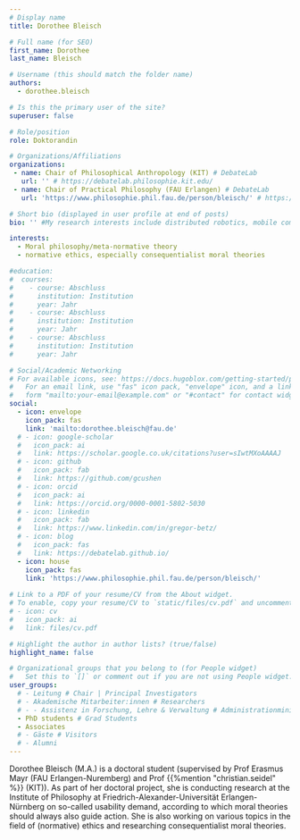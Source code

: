 ```yaml
---
# Display name
title: Dorothee Bleisch

# Full name (for SEO)
first_name: Dorothee
last_name: Bleisch

# Username (this should match the folder name)
authors:
  - dorothee.bleisch

# Is this the primary user of the site?
superuser: false

# Role/position
role: Doktorandin

# Organizations/Affiliations
organizations:
 - name: Chair of Philosophical Anthropology (KIT) # DebateLab
   url: '' # https://debatelab.philosophie.kit.edu/
 - name: Chair of Practical Philosophy (FAU Erlangen) # DebateLab
   url: 'https://www.philosophie.phil.fau.de/person/bleisch/' # https://debatelab.philosophie.kit.edu/

# Short bio (displayed in user profile at end of posts)
bio: '' #My research interests include distributed robotics, mobile computing and programmable matter.

interests:
  - Moral philosophy/meta-normative theory
  - normative ethics, especially consequentialist moral theories

#education:
#  courses:
#    - course: Abschluss
#      institution: Institution
#      year: Jahr
#    - course: Abschluss
#      institution: Institution
#      year: Jahr
#    - course: Abschluss
#      institution: Institution
#      year: Jahr

# Social/Academic Networking
# For available icons, see: https://docs.hugoblox.com/getting-started/page-builder/#icons
#   For an email link, use "fas" icon pack, "envelope" icon, and a link in the
#   form "mailto:your-email@example.com" or "#contact" for contact widget.
social:
  - icon: envelope
    icon_pack: fas
    link: 'mailto:dorothee.bleisch@fau.de'
  # - icon: google-scholar
  #   icon_pack: ai
  #   link: https://scholar.google.co.uk/citations?user=sIwtMXoAAAAJ
  # - icon: github
  #   icon_pack: fab
  #   link: https://github.com/gcushen
  # - icon: orcid
  #   icon_pack: ai
  #   link: https://orcid.org/0000-0001-5802-5030
  # - icon: linkedin
  #   icon_pack: fab
  #   link: https://www.linkedin.com/in/gregor-betz/
  # - icon: blog
  #   icon_pack: fas
  #   link: https://debatelab.github.io/    
  - icon: house
    icon_pack: fas
    link: 'https://www.philosophie.phil.fau.de/person/bleisch/'
  
# Link to a PDF of your resume/CV from the About widget.
# To enable, copy your resume/CV to `static/files/cv.pdf` and uncomment the lines below.
# - icon: cv
#   icon_pack: ai
#   link: files/cv.pdf

# Highlight the author in author lists? (true/false)
highlight_name: false

# Organizational groups that you belong to (for People widget)
#   Set this to `[]` or comment out if you are not using People widget.
user_groups:
  # - Leitung # Chair | Principal Investigators
  # - Akademische Mitarbeiter:innen # Researchers
  # - - Assistenz in Forschung, Lehre & Verwaltung # Administrationministration
  - PhD students # Grad Students
  - Associates
  # - Gäste # Visitors
  # - Alumni
---
```


Dorothee Bleisch (M.A.) is a doctoral student (supervised by Prof Erasmus Mayr (FAU Erlangen-Nuremberg) and Prof {{%mention "christian.seidel" %}} (KIT)). As part of her doctoral project, she is conducting research at the Institute of Philosophy at Friedrich-Alexander-Universität Erlangen-Nürnberg on so-called usability demand, according to which moral theories should always also guide action. She is also working on various topics in the field of (normative) ethics and researching consequentialist moral theories.
